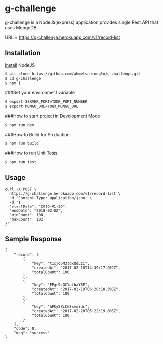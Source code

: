 # g-challenge

g-challenge is a NodeJS(express) application provides single Rest API that uses MongoDB.

URL = https://g-challenge.herokuapp.com/v1/record-list

## Installation

[Install](https://nodejs.org/en/) NodeJS


```bash
$ git clone https://github.com/ahmetsahinoglu/g-challenge.git
$ cd g-challenge
$ npm i
```
###Set your environment variable
```bash
$ export SERVER_PORT=YOUR_PORT_NUMBER
$ export MONGO_URL=YOUR_MONGO_URL
```
###How to start project in Development Mode
```bash
$ npm run dev
```

###How to Build for Production
```bash
$ npm run build
```
###How to run Unit Tests.
```bash
$ npm run test
```

## Usage

```
curl -X POST \
  https://g-challenge.herokuapp.com/v1/record-list \
  -H 'Content-Type: application/json' \
  -d '{ 
  "startDate": "2016-01-26", 
  "endDate": "2018-02-02", 
  "minCount": 100, 
  "maxCount": 102 
}'
```

## Sample Response
```
{
    "record": [
        {
            "key": "tIxjcpM3tdxQdLzi",
            "createdAt": "2017-02-18T14:39:17.909Z",
            "totalCount": 100
        },
        {
            "key": "EPgr9cOCYaLhaY8E",
            "createdAt": "2017-02-19T06:28:18.390Z",
            "totalCount": 100
        },
        {
            "key": "APSy5ZcCkSxvmidc",
            "createdAt": "2017-02-20T05:22:19.806Z",
            "totalCount": 100
        }
    ],
    "code": 0,
    "msg": "success"
}
```
